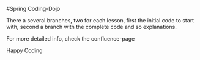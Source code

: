 #Spring Coding-Dojo

There a several branches, two for each lesson, first the initial code to start with, second a branch with the complete code and so explanations.

For more detailed info, check the confluence-page

Happy Coding